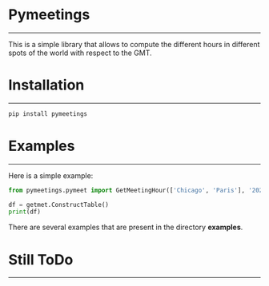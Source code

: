 
# Pymeetings
----

This is a simple library that allows to compute the different hours in different
spots of the world with respect to the GMT.

# Installation
---

```Bash
pip install pymeetings

```

# Examples
---
Here is a simple example:

```Python
from pymeetings.pymeet import GetMeetingHour(['Chicago', 'Paris'], '2020/11/23')

df = getmet.ConstructTable()
print(df)
```

There are several examples that are present in the directory **examples**.

# Still ToDo
---

